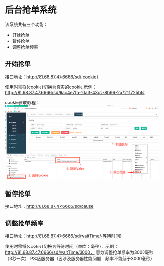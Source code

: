 # 后台抢单系统

 该系统共有三个功能：
 * 开始抢单
 * 暂停抢单
 * 调整抢单频率

## 开始抢单

接口地址：http://81.68.87.47:6666/sd/{cookie}

使用时需将{cookie}切换为真实的cookie,示例：http://81.68.87.47:6666/sd/6ac4e7fa-10a3-43c2-8b96-2a7211725bfd

cookie获取教程：
![](./cookie_guide.png)

## 暂停抢单

接口地址：http://81.68.87.47:6666/sd/pause

## 调整抢单频率

接口地址：http://81.68.87.47:6666/sd/waitTime/{等待时间}

使用时需将{cookie}切换为等待时间（单位：毫秒），示例：http://81.68.87.47:6666/sd/waitTime/3000， 意为调整抢单频率为3000毫秒（3秒一次）
PS:因服务器（因涉及服务器性能问题，频率不能低于3000毫秒）
